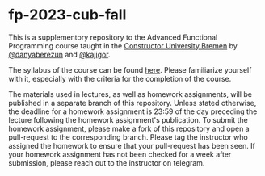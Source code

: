 # fp-2023-cub-fall

This is a supplementory repository to the Advanced Functional Programming course taught in the [Constructor University Bremen](https://constructor.university/) by [@danyaberezun](https://github.com/danyaberezun) and [@kajigor](https://github.com/kajigor). 

The syllabus of the course can be found [here](https://docs.google.com/document/d/11nIeQ4LNnz988R2goMwRJFJ2bVCzVCF8/edit?usp=sharing&ouid=106592839861472782542&rtpof=true&sd=true). 
Please familiarize yourself with it, especially with the criteria for the completion of the course. 

The materials used in lectures, as well as homework assignments, will be published in a separate branch of this repository. 
Unless stated otherwise, the deadline for a homework assignment is 23:59 of the day preceding the lecture following the homework assignment's publication. 
To submit the homework assignment, please make a fork of this repository and open a pull-request to the corresponding branch. 
Please tag the instructor who assigned the homework to ensure that your pull-request has been seen. 
If your homework assignment has not been checked for a week after submission, please reach out to the instructor on telegram. 
